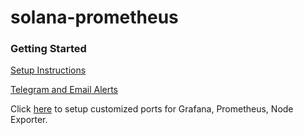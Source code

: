 # solana-prometheus

### Getting Started

[Setup Instructions](./INSTRUCTIONS.md)

[Telegram and Email Alerts](./docs/alerts-commands.md)

Click [here](./docs/custom-port.md) to setup customized ports for Grafana, Prometheus, Node Exporter.